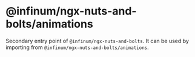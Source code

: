 # @infinum/ngx-nuts-and-bolts/animations

Secondary entry point of `@infinum/ngx-nuts-and-bolts`. It can be used by importing from `@infinum/ngx-nuts-and-bolts/animations`.
